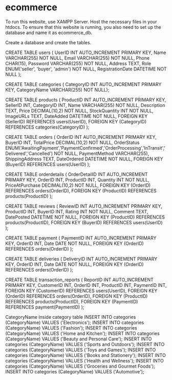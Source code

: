 # ecommerce

To run this website, use XAMPP Server. Host the necessary files in your htdocs.
To ensure that this website is running, you also need to set up the database and name it as ecommerce_db.

Create a database and create the tables.

CREATE TABLE users ( 
UserID INT AUTO_INCREMENT PRIMARY KEY, 
Name VARCHAR(255) NOT NULL, 
Email VARCHAR(255) NOT NULL, 
Phone CHAR(15), 
Password VARCHAR(255) NOT NULL, 
Address TEXT, 
Role ENUM('seller', 'buyer', 'admin') NOT NULL, 
RegistrationDate DATETIME NOT NULL 
);

CREATE TABLE categories ( 
CategoryID INT AUTO_INCREMENT PRIMARY KEY, 
CategoryName VARCHAR(255) NOT NULL);

CREATE TABLE products ( 
ProductID INT AUTO_INCREMENT PRIMARY KEY, 
SellerID INT, 
CategoryID INT, 
Name VARCHAR(255) NOT NULL, 
Description TEXT, 
Price DECIMAL(10,2) NOT NULL, 
StockQuantity INT NOT NULL, 
ImageURLs TEXT, 
DateAdded DATETIME NOT NULL, 
FOREIGN KEY (SellerID) REFERENCES users(UserID), 
FOREIGN KEY (CategoryID) REFERENCES categories(CategoryID) 
);

CREATE TABLE orders ( 
OrderID INT AUTO_INCREMENT PRIMARY KEY, 
BuyerID INT, 
TotalPrice DECIMAL(10,2) NOT NULL, 
OrderStatus ENUM('AwaitingPayment','PaymentConfirmed','OrderProcessing','InTransit','Delivered','Cancelled') NOT NULL, 
PaymentMethod VARCHAR(255), 
ShippingAddress TEXT, 
DateOrdered DATETIME NOT NULL, 
FOREIGN KEY (BuyerID) REFERENCES users(UserID) 
);

CREATE TABLE orderdetails ( 
OrderDetailID INT AUTO_INCREMENT PRIMARY KEY, 
OrderID INT, 
ProductID INT, 
Quantity INT NOT NULL, 
PriceAtPurchase DECIMAL(10,2) NOT NULL, 
FOREIGN KEY (OrderID) REFERENCES orders(OrderID), 
FOREIGN KEY (ProductID) REFERENCES products(ProductID) 
);

CREATE TABLE reviews ( 
ReviewID INT AUTO_INCREMENT PRIMARY KEY, 
ProductID INT, 
BuyerID INT, 
Rating INT NOT NULL, 
Comment TEXT, 
DatePosted DATETIME NOT NULL, 
FOREIGN KEY (ProductID) REFERENCES products(ProductID), 
FOREIGN KEY (BuyerID) REFERENCES users(UserID) 
);

CREATE TABLE payment ( 
PaymentID INT AUTO_INCREMENT PRIMARY KEY, 
OrderID INT, 
Date DATE NOT NULL, 
FOREIGN KEY (OrderID) REFERENCES orders(OrderID) 
);

CREATE TABLE deliveries ( 
DeliveryID INT AUTO_INCREMENT PRIMARY KEY, 
OrderID INT, 
Date DATE NOT NULL, 
FOREIGN KEY (OrderID) REFERENCES orders(OrderID) 
);

CREATE TABLE transaction_reports ( 
ReportID INT AUTO_INCREMENT PRIMARY KEY, 
CustomerID INT, 
OrderID INT, 
ProductID INT, 
PaymentID INT, 
FOREIGN KEY (CustomerID) REFERENCES users(UserID), 
FOREIGN KEY (OrderID) REFERENCES orders(OrderID), 
FOREIGN KEY (ProductID) REFERENCES products(ProductID), 
FOREIGN KEY (PaymentID) REFERENCES payment(PaymentID) 
);

CategoryName inside category table
INSERT INTO categories (CategoryName) VALUES ('Electronics');
INSERT INTO categories (CategoryName) VALUES ('Fashion');
INSERT INTO categories (CategoryName) VALUES ('Home and Kitchen');
INSERT INTO categories (CategoryName) VALUES ('Beauty and Personal Care');
INSERT INTO categories (CategoryName) VALUES ('Sports and Outdoors');
INSERT INTO categories (CategoryName) VALUES ('Toys and Games');
INSERT INTO categories (CategoryName) VALUES ('Books and Stationery');
INSERT INTO categories (CategoryName) VALUES ('Health and Wellness');
INSERT INTO categories (CategoryName) VALUES ('Groceries and Gourmet Foods');
INSERT INTO categories (CategoryName) VALUES ('Automotive');
